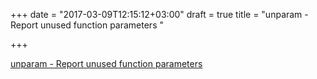 +++
date = "2017-03-09T12:15:12+03:00"
draft = true
title = "unparam - Report unused function parameters "

+++

<p><a href="https://t.co/wobugGD7sg">unparam - Report unused function parameters </a></p>
